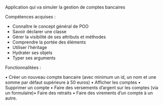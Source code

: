 Application qui va simuler la gestion de comptes bancaires

Compétences acquises :

- Connaître le concept général de POO
- Savoir déclarer une classe
- Gérer la visibilité de ses attributs et méthodes
- Comprendre la portée des éléments
- Utiliser l’héritage
- Hydrater ses objets
- Typer ses arguments

Fonctionnalitées : 

• Créer un nouveau compte bancaire (avec minimum un id, un nom et une somme par défaut
  supérieure à 50 euros)
• Afficher les comptes
• Supprimer un compte
• Faire des versements d’argent sur les comptes (via un formulaire)• Faire des retraits
• Faire des virements d’un compte à un autre.
